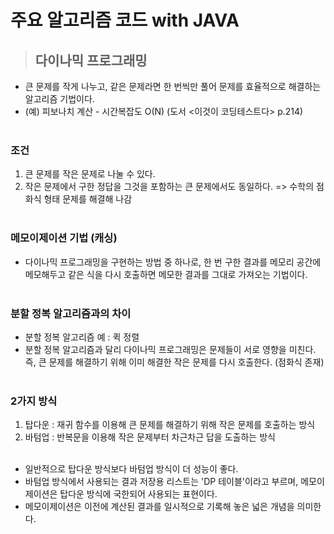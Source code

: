 # 주요 알고리즘 코드 with JAVA

>## 다이나믹 프로그래밍
- 큰 문제를 작게 나누고, 같은 문제라면 한 번씩만 풀어 문제를 효율적으로 해결하는 알고리즘 기법이다.
- (예) 피보나치 계산 - 시간복잡도 O(N) (도서 <이것이 코딩테스트다> p.214)
<br><br>

### 조건
1. 큰 문제를 작은 문제로 나눌 수 있다.
2. 작은 문제에서 구한 정답을 그것을 포함하는 큰 문제에서도 동일하다.
=> 수학의 점화식 형태 문제를 해결해 나감
<br><br>

### 메모이제이션 기법 (캐싱)
- 다이나믹 프로그래밍을 구현하는 방법 중 하나로, 한 번 구한 결과를 메모리 공간에 메모해두고 같은 식을 다시 호출하면 메모한 결과를 그대로 가져오는 기법이다.
<br><br>

### 분할 정복 알고리즘과의 차이
- 분할 정복 알고리즘 예 : 퀵 정렬
- 분할 정복 알고리즘과 달리 다이나믹 프로그래밍은 문제들이 서로 영향을 미친다. 즉, 큰 문제를 해결하기 위해 이미 해결한 작은 문제를 다시 호출한다. (점화식 존재)
<br><br>

### 2가지 방식
1. 탑다운 : 재귀 함수를 이용해 큰 문제를 해결하기 위해 작은 문제를 호출하는 방식
2. 바텀업 : 반복문을 이용해 작은 문제부터 차근차근 답을 도출하는 방식
<br><br>

- 일반적으로 탑다운 방식보다 바텀업 방식이 더 성능이 좋다.
- 바텀업 방식에서 사용되는 결과 저장용 리스트는 'DP 테이블'이라고 부르며, 메모이제이션은 탑다운 방식에 국한되어 사용되는 표현이다.
- 메모이제이션은 이전에 계산된 결과를 일시적으로 기록해 놓은 넓은 개념을 의미한다.